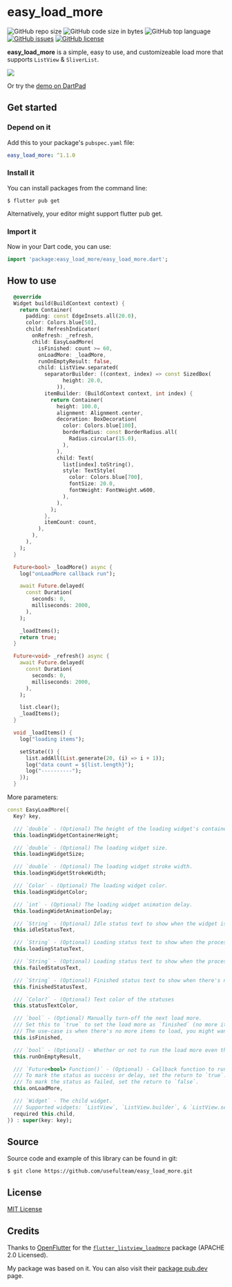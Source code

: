 # easy_load_more

![GitHub repo size](https://img.shields.io/github/repo-size/usefulteam/easy_load_more.svg)
![GitHub code size in bytes](https://img.shields.io/github/languages/code-size/usefulteam/easy_load_more.svg)
![GitHub top language](https://img.shields.io/github/languages/top/usefulteam/easy_load_more.svg)
[![GitHub issues](https://img.shields.io/github/issues/usefulteam/easy_load_more.svg)](https://github.com/usefulteam/easy_load_more/issues)
[![GitHub license](https://img.shields.io/github/license/usefulteam/easy_load_more.svg)](https://github.com/usefulteam/easy_load_more/blob/master/LICENSE)

**easy_load_more** is a simple, easy to use, and customizeable load more that supports `ListView` & `SliverList`.

![](https://raw.githubusercontent.com/usefulteam/easy_load_more/main/media/easy-load-more-0.1.0-demo.gif)

Or try the [demo on DartPad](https://dartpad.dev/?id=02e5cf68c51a6e16a79e5c951b488409)

## Get started

### **Depend on it**

Add this to your package's `pubspec.yaml` file:

```yaml
easy_load_more: ^1.1.0
```

### **Install it**

You can install packages from the command line:

```
$ flutter pub get
```

Alternatively, your editor might support flutter pub get.

### **Import it**

Now in your Dart code, you can use:

```dart
import 'package:easy_load_more/easy_load_more.dart';

```

## How to use

```dart
  @override
  Widget build(BuildContext context) {
    return Container(
      padding: const EdgeInsets.all(20.0),
      color: Colors.blue[50],
      child: RefreshIndicator(
        onRefresh: _refresh,
        child: EasyLoadMore(
          isFinished: count >= 60,
          onLoadMore: _loadMore,
          runOnEmptyResult: false,
          child: ListView.separated(
            separatorBuilder: ((context, index) => const SizedBox(
                  height: 20.0,
                )),
            itemBuilder: (BuildContext context, int index) {
              return Container(
                height: 100.0,
                alignment: Alignment.center,
                decoration: BoxDecoration(
                  color: Colors.blue[100],
                  borderRadius: const BorderRadius.all(
                    Radius.circular(15.0),
                  ),
                ),
                child: Text(
                  list[index].toString(),
                  style: TextStyle(
                    color: Colors.blue[700],
                    fontSize: 20.0,
                    fontWeight: FontWeight.w600,
                  ),
                ),
              );
            },
            itemCount: count,
          ),
        ),
      ),
    );
  }

  Future<bool> _loadMore() async {
    log("onLoadMore callback run");

    await Future.delayed(
      const Duration(
        seconds: 0,
        milliseconds: 2000,
      ),
    );

    _loadItems();
    return true;
  }

  Future<void> _refresh() async {
    await Future.delayed(
      const Duration(
        seconds: 0,
        milliseconds: 2000,
      ),
    );

    list.clear();
    _loadItems();
  }

  void _loadItems() {
    log("loading items");

    setState(() {
      list.addAll(List.generate(20, (i) => i + 1));
      log("data count = ${list.length}");
      log("----------");
    });
  }
```

More parameters:
```dart
const EasyLoadMore({
  Key? key,

  /// `double` - (Optional) The height of the loading widget's container/wrapper.
  this.loadingWidgetContainerHeight;

  /// `double` - (Optional) The loading widget size.
  this.loadingWidgetSize;

  /// `double` - (Optional) The loading widget stroke width.
  this.loadingWidgetStrokeWidth;

  /// `Color` - (Optional) The loading widget color.
  this.loadingWidgetColor;

  /// `int` - (Optional) The loading widget animation delay.
  this.loadingWidetAnimationDelay;

  /// `String` - (Optional) Idle status text to show when the widget is idle.
  this.idleStatusText,

  /// `String` - (Optional) Loading status text to show when the process is loading.
  this.loadingStatusText,

  /// `String` - (Optional) Loading status text to show when the processing is failed.
  this.failedStatusText,

  /// `String` - (Optional) Finished status text to show when there's no more items to load.
  this.finishedStatusText,

  /// `Color?` - (Optional) Text color of the statuses
  this.statusTextColor,

  /// `bool` - (Optional) Manually turn-off the next load more.
  /// Set this to `true` to set the load more as `finished` (no more items). Default is `false`.
  /// The use-case is when there's no more items to load, you might want `EasyLoadMore` to not running again.
  this.isFinished,

  /// `bool` - (Optional) - Whether or not to run the load more even though the result is empty/finished.
  this.runOnEmptyResult,

  /// `Future<bool> Function()` - (Optional) - Callback function to run during the load more process.
  /// To mark the status as success or delay, set the return to `true`.
  /// To mark the status as failed, set the return to `false`.
  this.onLoadMore,

  /// `Widget` - The child widget.
  /// Supported widgets: `ListView`, `ListView.builder`, & `ListView.separated`.
  required this.child,
}) : super(key: key);
```

## Source
Source code and example of this library can be found in git:

```
$ git clone https://github.com/usefulteam/easy_load_more.git
```

## License
[MIT License](https://oss.ninja/mit?organization=Useful%20Team)

## Credits
Thanks to [OpenFlutter](https://github.com/OpenFlutter/) for the [`flutter_listview_loadmore`](https://github.com/OpenFlutter/flutter_listview_loadmore) package (APACHE 2.0 Licensed).

My package was based on it. You can also visit their [package pub.dev](https://pub.dev/packages/loadmore) page.
